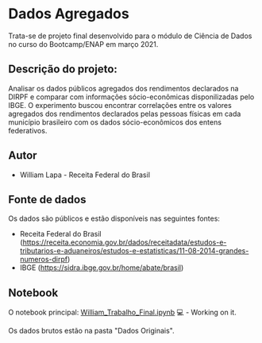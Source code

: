 # Dados Agregados

Trata-se de projeto final desenvolvido para o módulo de Ciência de Dados no curso do Bootcamp/ENAP em março 2021.

## Descrição do projeto:
Analisar os dados públicos agregados dos rendimentos declarados na DIRPF e comparar com informações sócio-econômicas disponilizadas pelo IBGE.
O experimento buscou encontrar correlações entre os valores agregados dos rendimentos declarados pelas pessoas físicas em cada município brasileiro com os dados sócio-econômicos dos entens federativos. 

## Autor
* William Lapa - Receita Federal do Brasil

## Fonte de dados
Os dados são públicos e estão disponíveis nas seguintes fontes:
- Receita Federal do Brasil (https://receita.economia.gov.br/dados/receitadata/estudos-e-tributarios-e-aduaneiros/estudos-e-estatisticas/11-08-2014-grandes-numeros-dirpf)
- IBGE (https://sidra.ibge.gov.br/home/abate/brasil)

## Notebook

O notebook principal:
[William_Trabalho_Final.ipynb](https://github.com/williamlapa/DadosAgregados/blob/main/William_Trabalho_Final.ipynb) 💻 - Working on it.

Os dados brutos estão na pasta "Dados Originais".
